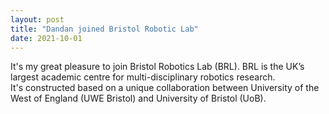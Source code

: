 ```yaml
---
layout: post
title: "Dandan joined Bristol Robotic Lab"
date: 2021-10-01
---
```


It's my great pleasure to join Bristol Robotics Lab (BRL). BRL is the UK’s largest academic centre for multi-disciplinary robotics research.                              
It's constructed based on a unique collaboration between University of the West of England (UWE Bristol) and University of Bristol (UoB).

 <br>



